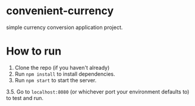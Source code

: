 # convenient-currency
simple currency conversion application project.

# How to run
1. Clone the repo (if you haven't already)
2. Run `npm install` to install dependencies.
3. Run `npm start` to start the server.

3.5. Go to `localhost:8080` (or whichever port your environment defaults to) to test and run.
